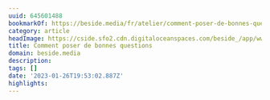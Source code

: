 ```yaml
---
uuid: 645601488
bookmarkOf: https://beside.media/fr/atelier/comment-poser-de-bonnes-questions/
category: article
headImage: https://cside.sfo2.cdn.digitaloceanspaces.com/beside_/app/www/2022/12/BESIDE_HTAGQ_feature_fr.png
title: Comment poser de bonnes questions
domain: beside.media
description:
tags: []
date: '2023-01-26T19:53:02.887Z'
highlights:
---
```




